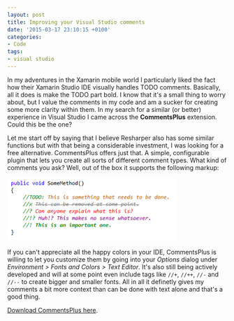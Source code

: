 ```yaml
---
layout: post
title: Improving your Visual Studio comments
date: '2015-03-17 23:10:15 +0100'
categories:
- Code
tags:
- visual studio
---
```




In my adventures in the Xamarin mobile world I particularly liked the fact how their Xamarin Studio IDE visually handles TODO comments. Basically, all it does is make the TODO part bold. I know that it's a small thing to worry about, but I value the comments in my code and am a sucker for creating some more clarity within them. In my search for a similar (or better) experience in Visual Studio I came across the **CommentsPlus** extension. Could this be the one?



Let me start off by saying that I believe Resharper also has some similar functions but with that being a considerable investment, I was looking for a free alternative. CommentsPlus offers just that. A simple, configurable plugin that lets you create all sorts of different comment types. What kind of comments you ask? Well, out of the box it supports the following markup:



![screen](/images/posts/screen.png)



If you can't appreciate all the happy colors in your IDE, CommentsPlus is willing to let you customize them by going into your *Options* dialog under *Environment > Fonts and Colors > Text Editor*. It's also still being actively developed and will at some point even include tags like `//+`, `//++`, `//-` and `//--` to create bigger and smaller fonts. All in all it definetly gives my comments a bit more context than can be done with text alone and that's a good thing.



[Download CommentsPlus here](https://visualstudiogallery.msdn.microsoft.com/f76e86e3-03ca-4ac8-ba88-58c8f8d818f4).

